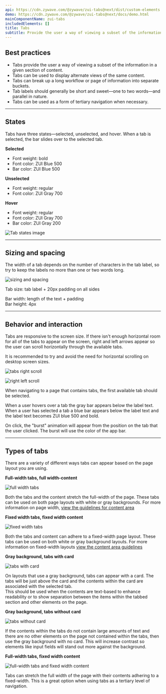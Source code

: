 ```yaml
---
api: https://cdn.zywave.com/@zywave/zui-tabs@next/dist/custom-elements.json
demo: https://cdn.zywave.com/@zywave/zui-tabs@next/docs/demo.html
mainComponentName: zui-tabs
includedElements: []
title: Tabs
subtitle: Provide the user a way of viewing a subset of the information in a given section of content.
---
```


## Best practices

- Tabs provide the user a way of viewing a subset of the information in a given section of content.
- Tabs can be used to display alternate views of the same content.
- Tabs can break up a long workflow or page of information into separate buckets.
- Tab labels should generally be short and sweet—one to two words—and parallel in nature.
- Tabs can be used as a form of tertiary navigation when necessary.

---

## States

Tabs have three states—selected, unselected, and hover. When a tab is selected, the bar slides over to the selected tab.

<Grid>
<GridCol col="span-3">

**Selected**

- Font weight: bold
- Font color: ZUI Blue 500
- Bar color: ZUI Blue 500

**Unselected**

- Font weight: regular
- Font color: ZUI Gray 700

**Hover**

- Font weight: regular
- Font color: ZUI Gray 700
- Bar color: ZUI Gray 200

</GridCol>
<GridCol col="span-9">
<Spacer/>

![Tab states image](/images/components/tabs/tab_States.svg)

</GridCol>
</Grid>

---

## Sizing and spacing

The width of a tab depends on the number of characters in the tab label, so try to keep the labels no more than one or two words long.

![sizing and spacing](/images/components/tabs/tab_Spacing.svg)

Tab size: tab label + 20px padding on all sides

Bar width: length of the text + padding  
Bar height: 4px

---

## Behavior and interaction

Tabs are responsive to the screen size. If there isn't enough horizontal room for all of the tabs to appear on the screen, right and left arrows appear so the user can scroll horizontally through the available tabs.

It is recommended to try and avoid the need for horizontal scrolling on desktop screen sizes.

<Grid>
<GridCol col="span-6">

![tabs right scroll](/images/components/tabs/right_Scroll.svg)

</GridCol>
<GridCol col="span-6">

![right left scroll](/images/components/tabs/right_Left_Scroll.svg)

</GridCol>
</Grid>

<Spacer size="small" />

When navigating to a page that contains tabs, the first available tab should be selected.

When a user hovers over a tab the gray bar appears below the label text.
When a user has selected a tab a blue bar appears below the label text and the label text becomes ZUI blue 500 and bold.

On click, the "burst" animation will appear from the position on the tab that the user clicked. The burst will use the color of the app bar.

---

## Types of tabs

There are a variety of different ways tabs can appear based on the page layout you are using.

<Spacer size="small" />

**Full-width tabs, full width-content**

![full width tabs](/images/components/tabs/full-width_White.svg)

Both the tabs and the content stretch the full-width of the page. These tabs can be used on both page layouts with white or gray backgrounds. For more information on page width, [view the guidelines for content area](/design-system/components/shell?tab=usage)

<Spacer size="small" />

**Fixed width tabs, fixed width content**

![fixed width tabs](/images/components/tabs/fixed-width_White.svg)

Both the tabs and content can adhere to a fixed-width page layout. These tabs can be used on both white or gray background layouts. For more information on fixed-width layouts [view the content area guidelines](/design-system/components/shell?tab=usage)

<Spacer size="small" />

**Gray background, tabs with card**

![tabs with card](/images/components/tabs/with_Card.svg)

On layouts that use a gray background, tabs can appear with a card. The tabs will be just above the card and the contents within the card are associated with the selected tab.  
This should be used when the contents are text-based to enhance readability or to show separation between the items within the tabbed section and other elements on the page.

<Spacer size="small" />

**Gray background, tabs without card**

![tabs without card](/images/components/tabs/without_Card.svg)

If the contents within the tabs do not contain large amounts of text and there are no other elements on the page not contained within the tabs, then use the gray background with no card.
This will increase contrast so elements like input fields will stand out more against the background.

<Spacer size="small" />

**Full-width tabs, fixed width content**

![full-width tabs and fixed width content](/images/components/tabs/tab_Navigation.svg)

Tabs can stretch the full width of the page with their contents adhering to a fixed-width. This is a great option when using tabs as a tertiary level of navigation.
